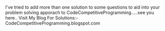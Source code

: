 I've tried to add more than one solution to some questions to aid into your problem solving apporach to CodeCompetitiveProgramming.....see you here..
Visit My Blog For Solutions:- CodeCompetitiveProgramming.blogspot.com
